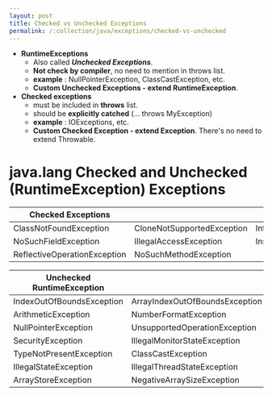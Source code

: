 ```yaml
---
layout: post
title: Checked vs Unchecked Exceptions
permalink: /:collection/java/exceptions/checked-vs-unchecked
---
```



* **RuntimeExceptions** 
    - Also called ***Unchecked Exceptions***.
    - **Not check by compiler**, no need to mention in throws list.
    - **example** : NullPointerException, ClassCastException, etc.
    - **Custom Unchecked Exceptions - extend RuntimeException**.
* **Checked exceptions**
    - must be included in **throws** list.
    - should be **explicitly catched** (... throws MyException)
    - **example** : IOExceptions, etc.
    - **Custom Checked Exception - extend Exception**. There's no need to extend Throwable.

# java.lang Checked and Unchecked (RuntimeException) Exceptions

|Checked Exceptions             |   |    |
|---                            |---|---|
|ClassNotFoundException 	    |CloneNotSupportedException 	|InterruptedException	|       
|NoSuchFieldException	        |IllegalAccessException         |InstantiationException |
|ReflectiveOperationException   |NoSuchMethodException          |                       | 

|Unchecked RuntimeException |   |   |
|---                        |---|---|
| IndexOutOfBoundsException | ArrayIndexOutOfBoundsException    | StringIndexOutOfBounds            |
| ArithmeticException       | NumberFormatException             |
| NullPointerException      | UnsupportedOperationException     | EnumConstantNotPresentException   |
| SecurityException         | IllegalMonitorStateException      |
| TypeNotPresentException   | ClassCastException                | IllegalArgumentException          |
| IllegalStateException     | IllegalThreadStateException       |
| ArrayStoreException       | NegativeArraySizeException        |

